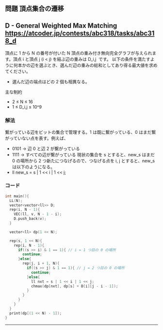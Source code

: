 ## 問題 頂点集合の遷移
D - General Weighted Max Matching
https://atcoder.jp/contests/abc318/tasks/abc318_d
---
頂点に 1 から N の番号が付いた N 頂点の重み付き無向完全グラフが与えられます。頂点 i と頂点 j (i < j) を結ぶ辺の重みは D_i,j ​ です。 以下の条件を満たすように何本かの辺を選ぶとき、選んだ辺の重みの総和としてあり得る最大値を求めてください。
- 選んだ辺の端点はどの 2 個も相異なる。

主な制約
- 2 ≤ N ≤ 16
- 1 ≤ D_i,j ≤ 10^9

### 解法
繋がっている辺をビットの集合で管理する。1 は既に繋がっている、0 はまだ繋がっていない点を表す。例えば、
- 0101 -> 辺 0 と辺 2 が繋がっている
- 1111 -> すべての辺が繋がっている
現状の集合を s とすると、new_s はまだ 0 の場所から 2 つ新たにつなげるので、つなげる点を i, j とすると、new_s は以下のようになる。
- ll new_s = s | 1 << i | 1 << j;

### コード
```cpp
int main(){
  LL(N);
  vector<vector<ll>> D;
  rep(i, N - 1){
    VEC(ll, v, N - 1 - i);
    D.push_back(v);
  }

  vector<ll> dp(1 << N);

  rep(s, 1 << N){
    rep(i, N - 1){
      if((s >> i) & 1 == 1){ // i = 1 つ目の 0 の場所
        continue;
      }else{
        rep(j, i + 1, N){
          if((s >> j) & 1 == 1){ // j = 2 つ目の 0 の場所
            continue;
          }else{
            ll nxt = s | 1 << i | 1 << j;
            chmax(dp[nxt], dp[s] + D[i][j - i - 1]);
          }
        } 
      }
    }
  }
  print(dp[(1 << N) - 1]);
}
```


***